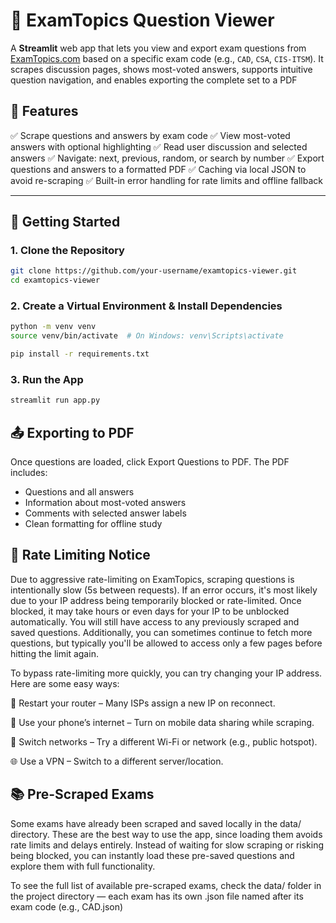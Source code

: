 # 📘 ExamTopics Question Viewer

A **Streamlit** web app that lets you view and export exam questions from [ExamTopics.com](https://www.examtopics.com) based on a specific exam code (e.g., `CAD`, `CSA`, `CIS-ITSM`). It scrapes discussion pages, shows most-voted answers, supports intuitive question navigation, and enables exporting the complete set to a PDF

## 🔧 Features

✅ Scrape questions and answers by exam code
✅ View most-voted answers with optional highlighting
✅ Read user discussion and selected answers
✅ Navigate: next, previous, random, or search by number
✅ Export questions and answers to a formatted PDF
✅ Caching via local JSON to avoid re-scraping
✅ Built-in error handling for rate limits and offline fallback

---

## 🚀 Getting Started

### 1. Clone the Repository

```bash
git clone https://github.com/your-username/examtopics-viewer.git
cd examtopics-viewer
```

### 2. Create a Virtual Environment & Install Dependencies

```bash
python -m venv venv
source venv/bin/activate  # On Windows: venv\Scripts\activate

pip install -r requirements.txt
```

### 3. Run the App
```bash
streamlit run app.py
```

## 📤 Exporting to PDF
Once questions are loaded, click Export Questions to PDF. The PDF includes:

- Questions and all answers
- Information about most-voted answers
- Comments with selected answer labels
- Clean formatting for offline study

## 🛑 Rate Limiting Notice
Due to aggressive rate-limiting on ExamTopics, scraping questions is intentionally slow (5s between requests). If an error occurs, it's most likely due to your IP address being temporarily blocked or rate-limited. Once blocked, it may take hours or even days for your IP to be unblocked automatically. You will still have access to any previously scraped and saved questions. Additionally, you can sometimes continue to fetch more questions, but typically you'll be allowed to access only a few pages before hitting the limit again.

To bypass rate-limiting more quickly, you can try changing your IP address. Here are some easy ways:

🔌 Restart your router – Many ISPs assign a new IP on reconnect.

📱 Use your phone’s internet – Turn on mobile data sharing while scraping.

🔄 Switch networks – Try a different Wi-Fi or network (e.g., public hotspot).

🌐 Use a VPN – Switch to a different server/location.

## 📚 Pre-Scraped Exams
Some exams have already been scraped and saved locally in the data/ directory. These are the best way to use the app, since loading them avoids rate limits and delays entirely. Instead of waiting for slow scraping or risking being blocked, you can instantly load these pre-saved questions and explore them with full functionality.

To see the full list of available pre-scraped exams, check the data/ folder in the project directory — each exam has its own .json file named after its exam code (e.g., CAD.json)